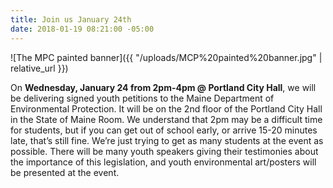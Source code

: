 ```yaml
---
title: Join us January 24th
date: 2018-01-19 08:21:00 -05:00
---
```


![The MPC painted banner]({{ "/uploads/MCP%20painted%20banner.jpg" | relative_url }})

On **Wednesday, January 24 from 2pm-4pm @ Portland City Hall**, we will be delivering signed youth petitions to the Maine Department of Environmental
Protection. It will be on the 2nd floor of the Portland City Hall in the State of Maine Room. We understand that 2pm may be a difficult time for students, but if you can get out of school early, or arrive 15-20 minutes late, that’s still fine. We’re just trying to get as many students at the event as possible. There will be many youth speakers giving their testimonies about the importance of this legislation, and youth environmental art/posters will be presented at the event.


